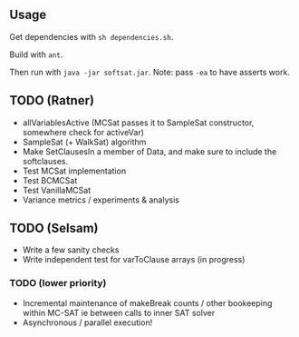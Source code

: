 ## Usage

Get dependencies with `sh dependencies.sh`.

Build with `ant`.

Then run with `java -jar softsat.jar`.
Note: pass `-ea` to have asserts work.

## TODO (Ratner)
* allVariablesActive (MCSat passes it to SampleSat constructor, somewhere check for activeVar)
* SampleSat (+ WalkSat) algorithm
* Make SetClausesIn a member of Data, and make sure to include the softclauses.
* Test MCSat implementation
* Test BCMCSat
* Test VanillaMCSat
* Variance metrics / experiments & analysis


## TODO (Selsam)
* Write a few sanity checks
* Write independent test for varToClause arrays (in progress)

### TODO (lower priority)
* Incremental maintenance of makeBreak counts / other bookeeping within MC-SAT ie between calls to inner SAT solver
* Asynchronous / parallel execution!
